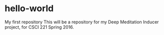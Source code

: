 # hello-world
My first repository
This will be a repository for my Deep Meditation Inducer project, for CSCI 221 Spring 2016.

